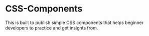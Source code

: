 # CSS-Components
This is built to publish simple CSS components that helps beginner developers to practice and get insights from.
